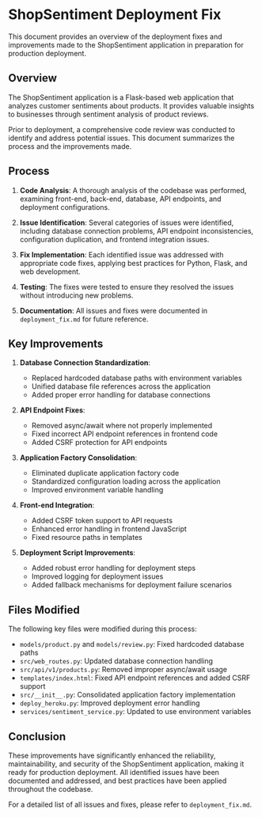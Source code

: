 # ShopSentiment Deployment Fix

This document provides an overview of the deployment fixes and improvements made to the ShopSentiment application in preparation for production deployment.

## Overview

The ShopSentiment application is a Flask-based web application that analyzes customer sentiments about products. It provides valuable insights to businesses through sentiment analysis of product reviews. 

Prior to deployment, a comprehensive code review was conducted to identify and address potential issues. This document summarizes the process and the improvements made.

## Process

1. **Code Analysis**: A thorough analysis of the codebase was performed, examining front-end, back-end, database, API endpoints, and deployment configurations.

2. **Issue Identification**: Several categories of issues were identified, including database connection problems, API endpoint inconsistencies, configuration duplication, and frontend integration issues.

3. **Fix Implementation**: Each identified issue was addressed with appropriate code fixes, applying best practices for Python, Flask, and web development.

4. **Testing**: The fixes were tested to ensure they resolved the issues without introducing new problems.

5. **Documentation**: All issues and fixes were documented in `deployment_fix.md` for future reference.

## Key Improvements

1. **Database Connection Standardization**: 
   - Replaced hardcoded database paths with environment variables
   - Unified database file references across the application
   - Added proper error handling for database connections

2. **API Endpoint Fixes**:
   - Removed async/await where not properly implemented
   - Fixed incorrect API endpoint references in frontend code
   - Added CSRF protection for API endpoints

3. **Application Factory Consolidation**:
   - Eliminated duplicate application factory code
   - Standardized configuration loading across the application
   - Improved environment variable handling

4. **Front-end Integration**:
   - Added CSRF token support to API requests
   - Enhanced error handling in frontend JavaScript
   - Fixed resource paths in templates

5. **Deployment Script Improvements**:
   - Added robust error handling for deployment steps
   - Improved logging for deployment issues
   - Added fallback mechanisms for deployment failure scenarios

## Files Modified

The following key files were modified during this process:

- `models/product.py` and `models/review.py`: Fixed hardcoded database paths
- `src/web_routes.py`: Updated database connection handling
- `src/api/v1/products.py`: Removed improper async/await usage
- `templates/index.html`: Fixed API endpoint references and added CSRF support
- `src/__init__.py`: Consolidated application factory implementation
- `deploy_heroku.py`: Improved deployment error handling
- `services/sentiment_service.py`: Updated to use environment variables

## Conclusion

These improvements have significantly enhanced the reliability, maintainability, and security of the ShopSentiment application, making it ready for production deployment. All identified issues have been documented and addressed, and best practices have been applied throughout the codebase.

For a detailed list of all issues and fixes, please refer to `deployment_fix.md`. 